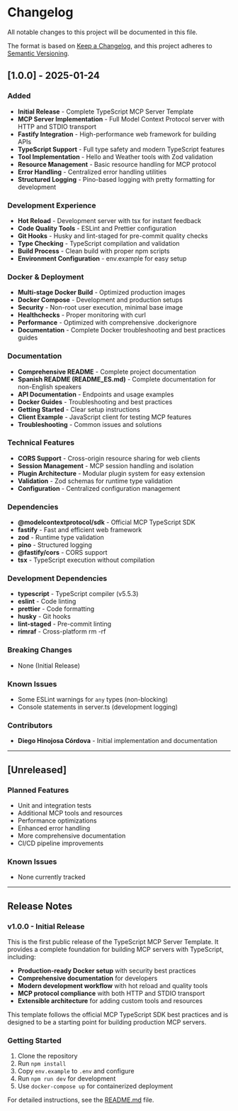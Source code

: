 # Changelog

All notable changes to this project will be documented in this file.

The format is based on [Keep a Changelog](https://keepachangelog.com/en/1.0.0/),
and this project adheres to [Semantic Versioning](https://semver.org/spec/v2.0.0.html).

## [1.0.0] - 2025-01-24

### Added
- **Initial Release** - Complete TypeScript MCP Server Template
- **MCP Server Implementation** - Full Model Context Protocol server with HTTP and STDIO transport
- **Fastify Integration** - High-performance web framework for building APIs
- **TypeScript Support** - Full type safety and modern TypeScript features
- **Tool Implementation** - Hello and Weather tools with Zod validation
- **Resource Management** - Basic resource handling for MCP protocol
- **Error Handling** - Centralized error handling utilities
- **Structured Logging** - Pino-based logging with pretty formatting for development

### Development Experience
- **Hot Reload** - Development server with tsx for instant feedback
- **Code Quality Tools** - ESLint and Prettier configuration
- **Git Hooks** - Husky and lint-staged for pre-commit quality checks
- **Type Checking** - TypeScript compilation and validation
- **Build Process** - Clean build with proper npm scripts
- **Environment Configuration** - env.example for easy setup

### Docker & Deployment
- **Multi-stage Docker Build** - Optimized production images
- **Docker Compose** - Development and production setups
- **Security** - Non-root user execution, minimal base image
- **Healthchecks** - Proper monitoring with curl
- **Performance** - Optimized with comprehensive .dockerignore
- **Documentation** - Complete Docker troubleshooting and best practices guides

### Documentation
- **Comprehensive README** - Complete project documentation
- **Spanish README (README_ES.md)** - Complete documentation for non-English speakers
- **API Documentation** - Endpoints and usage examples
- **Docker Guides** - Troubleshooting and best practices
- **Getting Started** - Clear setup instructions
- **Client Example** - JavaScript client for testing MCP features
- **Troubleshooting** - Common issues and solutions

### Technical Features
- **CORS Support** - Cross-origin resource sharing for web clients
- **Session Management** - MCP session handling and isolation
- **Plugin Architecture** - Modular plugin system for easy extension
- **Validation** - Zod schemas for runtime type validation
- **Configuration** - Centralized configuration management

### Dependencies
- **@modelcontextprotocol/sdk** - Official MCP TypeScript SDK
- **fastify** - Fast and efficient web framework
- **zod** - Runtime type validation
- **pino** - Structured logging
- **@fastify/cors** - CORS support
- **tsx** - TypeScript execution without compilation

### Development Dependencies
- **typescript** - TypeScript compiler (v5.5.3)
- **eslint** - Code linting
- **prettier** - Code formatting
- **husky** - Git hooks
- **lint-staged** - Pre-commit linting
- **rimraf** - Cross-platform rm -rf

### Breaking Changes
- None (Initial Release)

### Known Issues
- Some ESLint warnings for `any` types (non-blocking)
- Console statements in server.ts (development logging)

### Contributors
- **Diego Hinojosa Córdova** - Initial implementation and documentation

---

## [Unreleased]

### Planned Features
- Unit and integration tests
- Additional MCP tools and resources
- Performance optimizations
- Enhanced error handling
- More comprehensive documentation
- CI/CD pipeline improvements

### Known Issues
- None currently tracked

---

## Release Notes

### v1.0.0 - Initial Release
This is the first public release of the TypeScript MCP Server Template. It provides a complete foundation for building MCP servers with TypeScript, including:

- **Production-ready Docker setup** with security best practices
- **Comprehensive documentation** for developers
- **Modern development workflow** with hot reload and quality tools
- **MCP protocol compliance** with both HTTP and STDIO transport
- **Extensible architecture** for adding custom tools and resources

This template follows the official MCP TypeScript SDK best practices and is designed to be a starting point for building production MCP servers.

### Getting Started
1. Clone the repository
2. Run `npm install`
3. Copy `env.example` to `.env` and configure
4. Run `npm run dev` for development
5. Use `docker-compose up` for containerized deployment

For detailed instructions, see the [README.md](README.md) file. 
